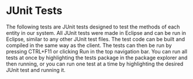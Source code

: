# JUnit Tests

The following tests are JUnit tests designed to test the methods of each entity in our system. All JUnit tests were made in Eclipse and can be run in Eclipse, similar to any other JUnit test files. The test code can be built and compiled in the same way as the client. The tests can then be run by pressing CTRL+F11 or clicking Run in the top navigation bar. You can run all tests at once by highlighting the tests package in the package explorer and then running, or you can run one test at a time by highlighting the desired JUnit test and running it.


